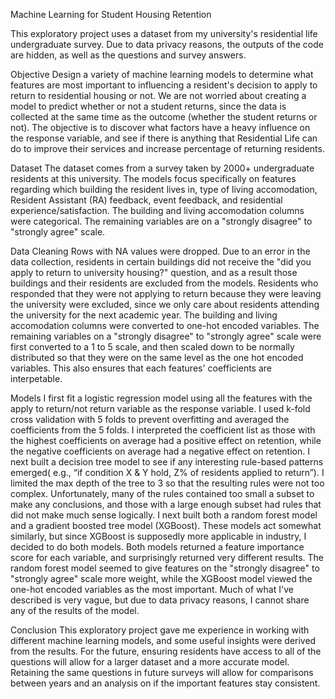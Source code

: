 Machine Learning for Student Housing Retention

This exploratory project uses a dataset from my university's residential life undergraduate survey. Due to data privacy reasons, the outputs of the code are hidden, as well as the questions and survey answers. 

Objective
Design a variety of machine learning models to determine what features are most important to influencing a resident's decision to apply to return to residential housing or not. We are not worried about creating a model to predict whether or not a student returns, since the data is collected at the same time as the outcome (whether the student returns or not). The objective is to discover what factors have a heavy influence on the response variable, and see if there is anything that Residential Life can do to improve their services and increase percentage of returning residents.

Dataset
The dataset comes from a survey taken by 2000+ undergraduate residents at this university. The models focus specifically on features regarding which building the resident lives in, type of living accomodation, Resident Assistant (RA) feedback, event feedback, and residential experience/satisfaction. The building and living accomodation columns were categorical. The remaining variables are on a "strongly disagree" to "strongly agree" scale.

Data Cleaning
Rows with NA values were dropped. Due to an error in the data collection, residents in certain buildings did not receive the "did you apply to return to university housing?" question, and as a result those buildings and their residents are excluded from the models. Residents who responded that they were not applying to return because they were leaving the university were excluded, since we only care about residents attending the university for the next academic year. The building and living accomodation columns were converted to one-hot encoded variables. The remaining variables on a "strongly disagree" to "strongly agree" scale were first converted to a 1 to 5 scale, and then scaled down to be normally distributed so that they were on the same level as the one hot encoded variables. This also ensures that each features' coefficients are interpetable.

Models
I first fit a logistic regression model using all the features with the apply to return/not return variable as the response variable. I used k-fold cross validation with 5 folds to prevent overfitting and averaged the coefficients from the 5 folds. I interpreted the coefficient list as those with the highest coefficients on average had a positive effect on retention, while the negative coefficients on average had a negative effect on retention. 
I next built a decision tree model to see if any interesting rule-based patterns emerged( e.g., “if condition X & Y hold, Z% of residents applied to return”). I limited the max depth of the tree to 3 so that the resulting rules were not too complex. Unfortunately, many of the rules contained too small a subset to make any conclusions, and those with a large enough subset had rules that did not make much sense logically.
I next built both a random forest model and a gradient boosted tree model (XGBoost). These models act somewhat similarly, but since XGBoost is supposedly more applicable in industry, I decided to do both models. Both models returned a feature importance score for each variable, and surprisingly returned very different results. The random forest model seemed to give features on the "strongly disagree" to "strongly agree" scale more weight, while the XGBoost model viewed the one-hot encoded variables as the most important.
Much of what I've described is very vague, but due to data privacy reasons, I cannot share any of the results of the model.

Conclusion
This exploratory project gave me experience in working with different machine learning models, and some useful insights were derived from the results. For the future, ensuring residents have access to all of the questions will allow for a larger dataset and a more accurate model. Retaining the same questions in future surveys will allow for comparisons between years and an analysis on if the important features stay consistent.
